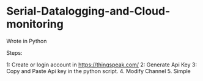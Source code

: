 # Serial-Datalogging-and-Cloud-monitoring
Wrote in Python

Steps: 

1: Create or login account in https://thingspeak.com/
2: Generate Api Key
3: Copy and Paste Api key in the python script.
4. Modify Channel 
5. Simple 
